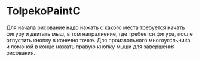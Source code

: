 # TolpekoPaintC
Для начала рисование надо нажать с какого места требуется начать фигуру и двигать мыш, в том напралнение, где требеется фигура, после отпустить кнопку в конечно точке.
Для произвольного многоугольника и ломоной в конце нажать правую кнопку мыши для завершения рисования.
